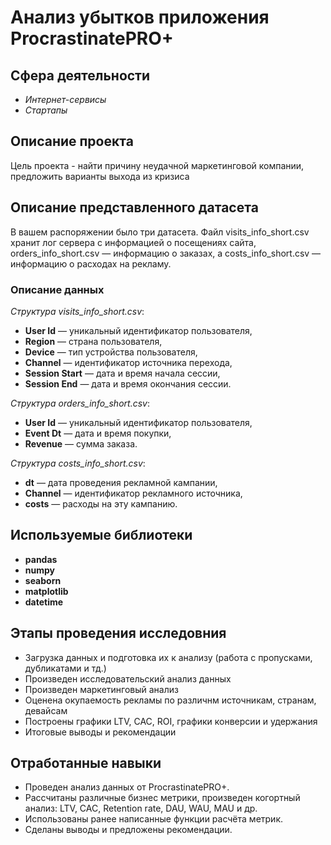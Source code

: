 # Анализ убытков приложения ProcrastinatePRO+
## Сфера деятельности
- *Интернет-сервисы*
- *Стартапы*


## Описание проекта
Цель проекта - найти причину неудачной маркетинговой компании, предложить варианты выхода из кризиса

## Описание представленного датасета
В вашем распоряжении было три датасета. Файл visits_info_short.csv хранит лог сервера с информацией о посещениях сайта, orders_info_short.csv — информацию о заказах, а costs_info_short.csv — информацию о расходах на рекламу.

### Описание данных
*Структура visits_info_short.csv*:
- **User Id** — уникальный идентификатор пользователя,
- **Region** — страна пользователя,
- **Device** — тип устройства пользователя,
- **Channel** — идентификатор источника перехода,
- **Session Start** — дата и время начала сессии,
- **Session End** — дата и время окончания сессии.

*Структура orders_info_short.csv*:
- **User Id** — уникальный идентификатор пользователя,
- **Event Dt** — дата и время покупки,
- **Revenue** — сумма заказа.

*Структура costs_info_short.csv*:
- **dt** — дата проведения рекламной кампании,
- **Channel** — идентификатор рекламного источника,
- **costs** — расходы на эту кампанию.

## Используемые библиотеки
- **pandas**
- **numpy**
- **seaborn**
- **matplotlib**
- **datetime**

## Этапы проведения исследовния
- Загрузка данных и подготовка их к анализу (работа с пропусками, дубликатами и тд.)
- Произведен исследовательский анализ данных
- Произведен маркетинговый анализ
- Оценена окупаемость рекламы по различнм источникам, странам, девайсам
- Построены графики LTV, CAC, ROI, графики конверсии и удержания
- Итоговые выводы и рекомендации

## Отработанные навыки
- Проведен анализ данных от ProcrastinatePRO+.
- Рассчитаны различные бизнес метрики, произведен когортный анализ: LTV, CAC, Retention rate, DAU, WAU, MAU и др.
- Использованы ранее написанные функции расчёта метрик. 
- Сделаны выводы и предложены рекомендации.
